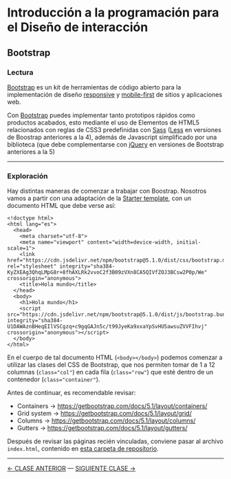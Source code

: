# Introducción a la programación para el Diseño de interacción

## Bootstrap

### Lectura

[Bootstrap](https://getbootstrap.com/) es un kit de herramientas de código abierto para la implementación de diseño [responsive](https://es.wikipedia.org/wiki/Dise%C3%B1o_web_adaptable) y [mobile-first](https://en.ryte.com/wiki/Mobile_First) de sitios y aplicaciones web. 

Con [Bootstrap](https://getbootstrap.com/) puedes implementar tanto prototipos rápidos como productos acabados, esto mediante el uso de Elementos de HTML5 relacionados con reglas de CSS3 predefinidas con [Sass](https://sass-lang.com/) ([Less](http://lesscss.org/) en versiones de Boostrap anteriores a la 4), además de Javascript simplificado por una biblioteca (que debe complementarse con [jQuery](https://jquery.com/) en versiones de Bootstrap anteriores a la 5)

- - - - - - 

### Exploración

Hay distintas maneras de comenzar a trabajar con Boostrap. Nosotros vamos a partir con una adaptación de la [Starter template](https://getbootstrap.com/docs/5.1/getting-started/introduction/#starter-template), con un documento HTML que debe verse así: 

```
<!doctype html>
<html lang="es">
  <head>
    <meta charset="utf-8">
    <meta name="viewport" content="width=device-width, initial-scale=1">
    <link href="https://cdn.jsdelivr.net/npm/bootstrap@5.1.0/dist/css/bootstrap.min.css" rel="stylesheet" integrity="sha384-KyZXEAg3QhqLMpG8r+8fhAXLRk2vvoC2f3B09zVXn8CA5QIVfZOJ3BCsw2P0p/We" crossorigin="anonymous">
    <title>Hola mundo</title>
  </head>
  <body>
    <h1>Hola mundo</h1>
    <script src="https://cdn.jsdelivr.net/npm/bootstrap@5.1.0/dist/js/bootstrap.bundle.min.js" integrity="sha384-U1DAWAznBHeqEIlVSCgzq+c9gqGAJn5c/t99JyeKa9xxaYpSvHU5awsuZVVFIhvj" crossorigin="anonymous"></script>
  </body>
</html>
```

En el cuerpo de tal documento HTML (`<body></body>`) podemos comenzar a utilizar las clases del CSS de Bootstrap, que nos permiten tomar de 1 a 12 columnas (`class="col"`) en cada fila (`class="row"`) que esté dentro de un contenedor (`class="container"`). 

Antes de continuar, es recomendable revisar:

- Containers → https://getbootstrap.com/docs/5.1/layout/containers/
- Grid system → https://getbootstrap.com/docs/5.1/layout/grid/
- Columns → https://getbootstrap.com/docs/5.1/layout/columns/
- Gutters → https://getbootstrap.com/docs/5.1/layout/gutters/

Después de revisar las páginas recién vinculadas, conviene pasar al archivo `index.html`, contenido en [esta carpeta de repositorio](https://profesorfaco.github.io/interaccion/sesion_04/index.html).

- - - - - - - 

[← CLASE ANTERIOR](https://github.com/profesorfaco/interaccion/tree/main/sesion_03) — [SIGUIENTE CLASE →](https://github.com/profesorfaco/interaccion/tree/main/sesion_05)
